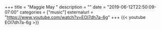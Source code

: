 +++
title = "Maggie May "
description = ""
date = "2019-06-12T22:50:09-07:00"
categories = ["music"]
externalurl = "https://www.youtube.com/watch?v=EOl7dh7a-6g"
+++
{{< youtube EOl7dh7a-6g >}}
